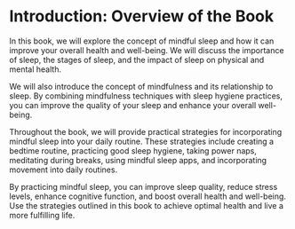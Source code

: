 Introduction: Overview of the Book
==================================

In this book, we will explore the concept of mindful sleep and how it can improve your overall health and well-being. We will discuss the importance of sleep, the stages of sleep, and the impact of sleep on physical and mental health.

We will also introduce the concept of mindfulness and its relationship to sleep. By combining mindfulness techniques with sleep hygiene practices, you can improve the quality of your sleep and enhance your overall well-being.

Throughout the book, we will provide practical strategies for incorporating mindful sleep into your daily routine. These strategies include creating a bedtime routine, practicing good sleep hygiene, taking power naps, meditating during breaks, using mindful sleep apps, and incorporating movement into daily routines.

By practicing mindful sleep, you can improve sleep quality, reduce stress levels, enhance cognitive function, and boost overall health and well-being. Use the strategies outlined in this book to achieve optimal health and live a more fulfilling life.


